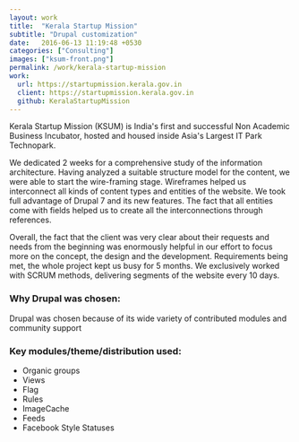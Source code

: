 ```yaml
---
layout: work
title:  "Kerala Startup Mission"
subtitle: "Drupal customization"
date:   2016-06-13 11:19:48 +0530
categories: ["Consulting"]
images: ["ksum-front.png"]
permalink: /work/kerala-startup-mission
work:
  url: https://startupmission.kerala.gov.in
  client: https://startupmission.kerala.gov.in
  github: KeralaStartupMission
---
```


Kerala Startup Mission (KSUM) is India's first and successful Non Academic Business Incubator, hosted and housed inside Asia's Largest IT Park Technopark.

We dedicated 2 weeks for a comprehensive study of the information architecture. Having analyzed a suitable structure model for the content, we were able to start the wire-framing stage. Wireframes helped us interconnect all kinds of content types and entities of the website. We took full advantage of Drupal 7 and its new features. The fact that all entities come with fields helped us to create all the interconnections through references.

Overall, the fact that the client was very clear about their requests and needs from the beginning was enormously helpful in our effort to focus more on the concept, the design and the development. Requirements being met, the whole project kept us busy for 5 months. We exclusively worked with SCRUM methods, delivering segments of the website every 10 days.


### Why Drupal was chosen:
Drupal was chosen because of its wide variety of contributed modules and community support

### Key modules/theme/distribution used:
* Organic groups
* Views
* Flag
* Rules
* ImageCache
* Feeds
* Facebook Style Statuses
